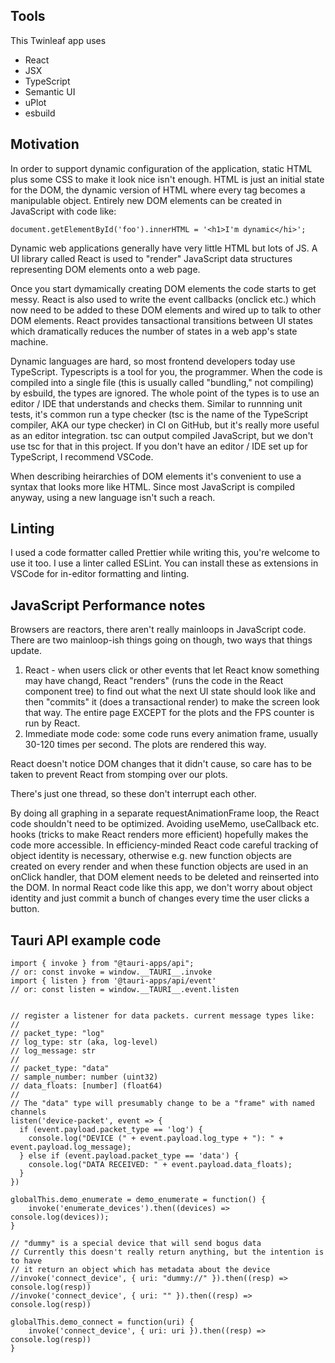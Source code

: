 ## Tools

This Twinleaf app uses

- React
- JSX
- TypeScript
- Semantic UI
- uPlot
- esbuild

## Motivation

In order to support dynamic configuration of the application, static HTML
plus some CSS to make it look nice isn't enough. HTML is just an initial
state for the DOM, the dynamic version of HTML where every tag becomes a
manipulable object. Entirely new DOM elements can be created in JavaScript
with code like:

```
document.getElementById('foo').innerHTML = '<h1>I'm dynamic</hi>';
```

Dynamic web applications generally have very little HTML but lots of JS.
A UI library called React is used to "render" JavaScript data structures
representing DOM elements onto a web page.

Once you start dymamically creating DOM elements the code starts to get messy.
React is also used to write the event callbacks (onclick etc.) which now need
to be added to these DOM elements and wired up to talk to other DOM elements.
React provides tansactional transitions between UI states which dramatically
reduces the number of states in a web app's state machine.

Dynamic languages are hard, so most frontend developers today use TypeScript.
Typescripts is a tool for you, the programmer. When the code is compiled
into a single file (this is usually called "bundling," not compiling) by esbuild,
the types are ignored. The whole point of the types is to use an editor / IDE
that understands and checks them. Similar to runnning unit tests, it's common
run a type checker (tsc is the name of the TypeScript compiler, AKA our type
checker) in CI on GitHub, but it's really more useful as an editor integration.
tsc can output compiled JavaScript, but we don't use tsc for that in this project.
If you don't have an editor / IDE set up for TypeScript, I recommend VSCode.

When describing heirarchies of DOM elements it's convenient to use a syntax
that looks more like HTML. Since most JavaScript is compiled anyway, using a
new language isn't such a reach.

## Linting

I used a code formatter called Prettier while writing this, you're welcome to
use it too. I use a linter called ESLint. You can install these as extensions
in VSCode for in-editor formatting and linting.

## JavaScript Performance notes

Browsers are reactors, there aren't really mainloops in JavaScript code.
There are two mainloop-ish things going on though, two ways that things update.

1. React - when users click or other events that let React know something may have changd, React "renders" (runs the code in the React component tree) to find out what the next UI state should look like and then "commits" it (does a transactional render) to make the screen look that way. The entire page EXCEPT for the plots and the FPS counter is run by React.
2. Immediate mode code: some code runs every animation frame, usually 30-120 times per second. The plots are rendered this way.

React doesn't notice DOM changes that it didn't cause, so care has to be taken to prevent React from stomping over our plots.

There's just one thread, so these don't interrupt each other.

By doing all graphing in a separate requestAnimationFrame loop, the React
code shouldn't need to be optimized. Avoiding useMemo, useCallback etc. hooks
(tricks to make React renders more efficient) hopefully makes the code more accessible.
In efficiency-minded React code careful tracking of object identity is necessary,
otherwise e.g. new function objects are created on every render and when these function
objects are used in an onClick handler, that DOM element needs to be deleted and reinserted
into the DOM. In normal React code like this app, we don't worry about object identity and
just commit a bunch of changes every time the user clicks a button.

## Tauri API example code

```
import { invoke } from "@tauri-apps/api";
// or: const invoke = window.__TAURI__.invoke
import { listen } from '@tauri-apps/api/event'
// or: const listen = window.__TAURI__.event.listen


// register a listener for data packets. current message types like:
//
// packet_type: "log"
// log_type: str (aka, log-level)
// log_message: str
//
// packet_type: "data"
// sample_number: number (uint32)
// data_floats: [number] (float64)
//
// The "data" type will presumably change to be a "frame" with named channels
listen('device-packet', event => {
  if (event.payload.packet_type == 'log') {
    console.log("DEVICE (" + event.payload.log_type + "): " + event.payload.log_message);
  } else if (event.payload.packet_type == 'data') {
    console.log("DATA RECEIVED: " + event.payload.data_floats);
  }
})

globalThis.demo_enumerate = demo_enumerate = function() {
    invoke('enumerate_devices').then((devices) => console.log(devices));
}

// "dummy" is a special device that will send bogus data
// Currently this doesn't really return anything, but the intention is to have
// it return an object which has metadata about the device
//invoke('connect_device', { uri: "dummy://" }).then((resp) => console.log(resp))
//invoke('connect_device', { uri: "" }).then((resp) => console.log(resp))

globalThis.demo_connect = function(uri) {
    invoke('connect_device', { uri: uri }).then((resp) => console.log(resp))
}
```
